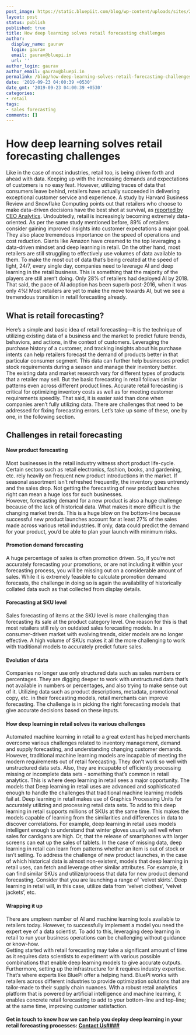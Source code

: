 ```yaml
---
post_image: https://static.bluepiit.com/blog/wp-content/uploads/sites/2/2019/09/Blog-images.jpg
layout: post
status: publish
published: true
title: How deep learning solves retail forecasting challenges
author:
  display_name: gaurav
  login: gaurav
  email: gaurav@bluepi.in
  url: ''
author_login: gaurav
author_email: gaurav@bluepi.in
permalink: /blog/how-deep-learning-solves-retail-forecasting-challenges/
date: '2019-09-23 04:00:39 +0530'
date_gmt: '2019-09-23 04:00:39 +0530'
categories:
- retail
tags: 
- sales forecasting
comments: []
---
```

# How deep learning solves retail forecasting challenges
 Like in the case of most industries, retail too, is being driven forth and ahead with data. Keeping up with the increasing demands and expectations of customers is no easy feat. However, utilizing traces of data that consumers leave behind, retailers have actually succeeded in delivering exceptional customer service and experience.
 A study by Harvard Business Review and Snowflake Computing points out that retailers who choose to make data-driven decisions have the best shot at survival, as <a target="_blank" href="https://www.ceo-analytics.com/the-business-of-love-our-blog/what-distinguishes-retail-winners-from-retail-losers" rel="noopener noreferrer">reported by CEO Analytics</a>. 
 Undoubtedly, retail is increasingly becoming extremely data-oriented. As per the same study mentioned before, 89% of retailers consider gaining improved insights into customer expectations a major goal. They also place tremendous importance on the speed of operations and cost reduction. 
 Giants like Amazon have creamed to the top leveraging a data-driven mindset and deep learning in retail. On the other hand, most retailers are still struggling to effectively use volumes of data available to them. 
 To make the most out of data that&rsquo;s being created at the speed of light, 24/7, every single day, companies need to leverage AI and deep learning in the retail business. This is something that the majority of the players are still aren&rsquo;t doing. 
 Only 28% of retailers had deployed AI by 2018. That said, the pace of AI adoption has been superb post-2016, when it was only 4%! Most retailers are yet to make the move towards AI, but we see a tremendous transition in retail forecasting already. 
##  What is retail forecasting? 
 Here&rsquo;s a simple and basic idea of retail forecasting&mdash;It is the technique of utilizing existing data of a business and the market to predict future trends, behaviors, and actions, in the context of customers. Leveraging the purchase history of a customer, and tracking insights about his purchase intents can help retailers forecast the demand of products better in that particular consumer segment. This data can further help businesses predict stock requirements during a season and manage their inventory better.  
 The existing data and market research vary for different types of products that a retailer may sell. But the basic forecasting in retail follows similar patterns even across different product lines. 
 Accurate retail forecasting is critical for optimizing inventory costs as well as for meeting customer requirements speedily. That said, it is easier said than done when companies aren&rsquo;t fully utilizing data. There are challenges that need to be addressed for fixing forecasting errors. Let&rsquo;s take up some of these, one by one, in the following section. 
##  Challenges in retail forecasting 
#### New product forecasting
Most businesses in the retail industry witness short product life-cycle. Certain sectors such as retail electronics, fashion, books, and gardening, etc. rely heavily on frequent new product introductions in the market. If seasonal assortment isn&rsquo;t refreshed frequently, the inventory goes untrendy and the sales drop. Not getting the forecasting of new product launches right can mean a huge loss for such businesses.  
However, forecasting demand for a new product is also a huge challenge because of the lack of historical data. What makes it more difficult is the changing market trends. This is a huge blow on the bottom-line because successful new product launches account for at least 27% of the sales made across various retail industries. If only, data could predict the demand for your product, you&rsquo;d be able to plan your launch with minimum risks. 
####  Promotion demand forecasting 
A huge percentage of sales is often promotion driven. So, if you&rsquo;re not accurately forecasting your promotions, or are not including it within your forecasting process, you will be missing out on a considerable amount of sales. 
While it is extremely feasible to calculate promotion demand forecasts, the challenge in doing so is again the availability of historically collated data such as that collected from display details. 
#### Forecasting at SKU level
Sales forecasting of items at the SKU level is more challenging than forecasting its sale at the product category level. One reason for this is that most retailers still rely on outdated sales forecasting models. In a consumer-driven market with evolving trends, older models are no longer effective. A high volume of SKUs makes it all the more challenging to work with traditional models to accurately predict future sales. 
#### Evolution of data  
Companies no longer use only structured data such as sales numbers or percentages. They are digging deeper to work with unstructured data that&rsquo;s not available in numbers or percentages, and also trying to make sense out of it. Utilizing data such as product descriptions, metadata, promotional copy, etc. in their forecasting models, retail merchants can improve forecasting. The challenge is in picking the right forecasting models that give accurate decisions based on these inputs.
#### How deep learning in retail solves its various challenges 
Automated machine learning in retail to a great extent has helped merchants overcome various challenges related to inventory management, demand and supply forecasting, and understanding changing customer demands.
However, traditional machine learning models are incapable of meeting the modern requirements out of retail forecasting. They don&rsquo;t work so well with unstructured data sets. Also, they are incapable of efficiently processing missing or incomplete data sets - something that&rsquo;s common in retail analytics. This is where deep learning in retail sees a major opportunity. 
The models that Deep learning in retail uses are advanced and sophisticated enough to handle the challenges that traditional machine learning models fail at. Deep learning in retail makes use of Graphics Processing Units for accurately utilizing and processing retail data sets. 
To add to this deep learning in retail supports millions of SKUs at the same time. This makes the models capable of learning from the similarities and differences in data to discover correlations. For example, deep learning in retail uses models intelligent enough to understand that winter gloves usually sell well when sales for cardigans are high. Or, that the release of smartphones with larger screens can eat up the sales of tablets. 
In the case of missing data, deep learning in retail can learn from patterns whether an item is out of stock or isn&rsquo;t selling. 
To address the challenge of new product launches, in the case of which historical data is almost non-existent, models that deep learning in retail uses, can fetch and leverage other similar attributes. For example, it can find similar SKUs and utilize/process that data for new product demand forecasting. Consider that you are launching a range of &lsquo;velvet skirts&rsquo;. Deep learning in retail will, in this case, utilize data from &lsquo;velvet clothes&rsquo;, &lsquo;velvet jackets&rsquo;, etc. 

#### Wrapping it up #### 
There are umpteen number of AI and machine learning tools available to retailers today. However, to successfully implement a model you need the expert eye of a data scientist. To add to this, leveraging deep learning in retail to run your business operations can be challenging without guidance or know-how.  
Getting started with retail forecasting may take a significant amount of time as it requires data scientists to experiment with various possible combinations that enable deep learning models to give accurate outputs. Furthermore, setting up the infrastructure for it requires industry expertise. That&rsquo;s where experts like BluePi offer a helping hand. 
BluePi works with retailers across different industries to provide optimization solutions that are tailor-made to their supply chain nuances. With a robust retail analytics platform that is powered by artificial intelligence and machine learning, it enables concrete retail forecasting to add to your bottom-line and top-line; at the same time, improving customer satisfaction. 

#### Get in touch to know how we can help you deploy deep learning in your retail forecasting processes: <a href="https://www.bluepiit.com/contact-us">Contact Us#### 

